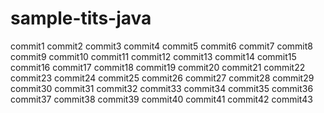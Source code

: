 # sample-tits-java

commit1
commit2
commit3
commit4
commit5
commit6
commit7
commit8
commit9
commit10
commit11
commit12
commit13
commit14
commit15
commit16
commit17
commit18
commit19
commit20
commit21
commit22
commit23
commit24
commit25
commit26
commit27
commit28
commit29
commit30
commit31
commit32
commit33
commit34
commit35
commit36
commit37
commit38
commit39
commit40
commit41
commit42
commit43
